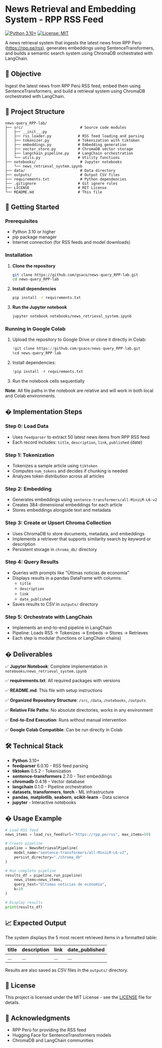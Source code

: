 # News Retrieval and Embedding System - RPP RSS Feed

[![Python 3.10+](https://img.shields.io/badge/python-3.10+-blue.svg)](https://www.python.org/downloads/)
[![License: MIT](https://img.shields.io/badge/License-MIT-yellow.svg)](https://opensource.org/licenses/MIT)

A news retrieval system that ingests the latest news from RPP Perú (https://rpp.pe/rss), generates embeddings using SentenceTransformers, and builds a semantic search system using ChromaDB orchestrated with LangChain.

## 🎯 Objective

Ingest the latest news from RPP Perú RSS feed, embed them using SentenceTransformers, and build a retrieval system using ChromaDB orchestrated with LangChain.

## 📁 Project Structure

```
news-query_RPP-lab/
├── src/                          # Source code modules
│   ├── __init__.py
│   ├── rss_loader.py            # RSS feed loading and parsing
│   ├── tokenizer.py             # Tokenization with tiktoken
│   ├── embeddings.py            # Embedding generation
│   ├── vector_store.py          # ChromaDB vector storage
│   ├── langchain_pipeline.py    # LangChain orchestration
│   └── utils.py                 # Utility functions
├── notebooks/                    # Jupyter notebooks
│   └── news_retrieval_system.ipynb
├── data/                         # Data directory
├── outputs/                      # Output CSV files
├── requirements.txt              # Python dependencies
├── .gitignore                   # Git ignore rules
├── LICENSE                      # MIT License
└── README.md                    # This file
```

## 🚀 Getting Started

### Prerequisites

- Python 3.10 or higher
- pip package manager
- Internet connection (for RSS feeds and model downloads)

### Installation

1. **Clone the repository**
   ```bash
   git clone https://github.com/gsaco/news-query_RPP-lab.git
   cd news-query_RPP-lab
   ```

2. **Install dependencies**
   ```bash
   pip install -r requirements.txt
   ```

3. **Run the Jupyter notebook**
   ```bash
   jupyter notebook notebooks/news_retrieval_system.ipynb
   ```

### Running in Google Colab

1. Upload the repository to Google Drive or clone it directly in Colab:
   ```python
   !git clone https://github.com/gsaco/news-query_RPP-lab.git
   %cd news-query_RPP-lab
   ```

2. Install dependencies:
   ```python
   !pip install -r requirements.txt
   ```

3. Run the notebook cells sequentially

**Note**: All file paths in the notebook are relative and will work in both local and Colab environments.

## � Implementation Steps

### Step 0: Load Data
- Uses `feedparser` to extract 50 latest news items from RPP RSS feed
- Each record includes: `title`, `description`, `link`, `published` (date)

### Step 1: Tokenization
- Tokenizes a sample article using `tiktoken`
- Computes `num_tokens` and decides if chunking is needed
- Analyzes token distribution across all articles

### Step 2: Embedding
- Generates embeddings using `sentence-transformers/all-MiniLM-L6-v2`
- Creates 384-dimensional embeddings for each article
- Stores embeddings alongside text and metadata

### Step 3: Create or Upsert Chroma Collection
- Uses ChromaDB to store documents, metadata, and embeddings
- Implements a retriever that supports similarity search by keyword or description
- Persistent storage in `chroma_db/` directory

### Step 4: Query Results
- Queries with prompts like "Últimas noticias de economía"
- Displays results in a pandas DataFrame with columns:
  - `title`
  - `description`
  - `link`
  - `date_published`
- Saves results to CSV in `outputs/` directory

### Step 5: Orchestrate with LangChain
- Implements an end-to-end pipeline in LangChain
- Pipeline: Loads RSS → Tokenizes → Embeds → Stores → Retrieves
- Each step is modular (functions or LangChain chains)

## � Deliverables

✅ **Jupyter Notebook**: Complete implementation in `notebooks/news_retrieval_system.ipynb`

✅ **requirements.txt**: All required packages with versions

✅ **README.md**: This file with setup instructions

✅ **Organized Repository Structure**: `/src`, `/data`, `/notebooks`, `/outputs`

✅ **Relative File Paths**: No absolute directories, works in any environment

✅ **End-to-End Execution**: Runs without manual intervention

✅ **Google Colab Compatible**: Can be run directly in Colab

## 🛠️ Technical Stack

- **Python** 3.10+
- **feedparser** 6.0.10 - RSS feed parsing
- **tiktoken** 0.5.2 - Tokenization
- **sentence-transformers** 2.7.0 - Text embeddings
- **chromadb** 0.4.18 - Vector database
- **langchain** 0.1.0 - Pipeline orchestration
- **datasets**, **transformers**, **torch** - ML infrastructure
- **pandas**, **matplotlib**, **seaborn**, **scikit-learn** - Data science
- **jupyter** - Interactive notebooks

## � Usage Example

```python
# Load RSS feed
news_items = load_rss_feed(url="https://rpp.pe/rss", max_items=50)

# Create pipeline
pipeline = NewsRetrievalPipeline(
    model_name="sentence-transformers/all-MiniLM-L6-v2",
    persist_directory="./chroma_db"
)

# Run complete pipeline
results_df = pipeline.run_pipeline(
    news_items=news_items,
    query_text="Últimas noticias de economía",
    k=10
)

# Display results
print(results_df)
```

## 📈 Expected Output

The system displays the 5 most recent retrieved items in a formatted table:

| title | description | link | date_published |
|-------|-------------|------|----------------|
| ... | ... | ... | ... |

Results are also saved as CSV files in the `outputs/` directory.

## 📄 License

This project is licensed under the MIT License - see the [LICENSE](LICENSE) file for details.

## 🙏 Acknowledgments

- RPP Perú for providing the RSS feed
- Hugging Face for SentenceTransformers models
- ChromaDB and LangChain communities
